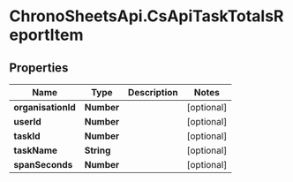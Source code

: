 # ChronoSheetsApi.CsApiTaskTotalsReportItem

## Properties
Name | Type | Description | Notes
------------ | ------------- | ------------- | -------------
**organisationId** | **Number** |  | [optional] 
**userId** | **Number** |  | [optional] 
**taskId** | **Number** |  | [optional] 
**taskName** | **String** |  | [optional] 
**spanSeconds** | **Number** |  | [optional] 


